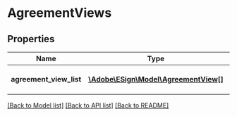 # AgreementViews

## Properties
Name | Type | Description | Notes
------------ | ------------- | ------------- | -------------
**agreement_view_list** | [**\Adobe\ESign\\Model\AgreementView[]**](AgreementView.md) | List of agreement views | [optional] 

[[Back to Model list]](../README.md#documentation-for-models) [[Back to API list]](../README.md#documentation-for-api-endpoints) [[Back to README]](../README.md)


